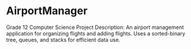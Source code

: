 # AirportManager
Grade 12 Computer Science Project
Description: An airport management application for organizing flights and adding flights. 
Uses a sorted-binary tree, queues, and stacks for efficient data use.

